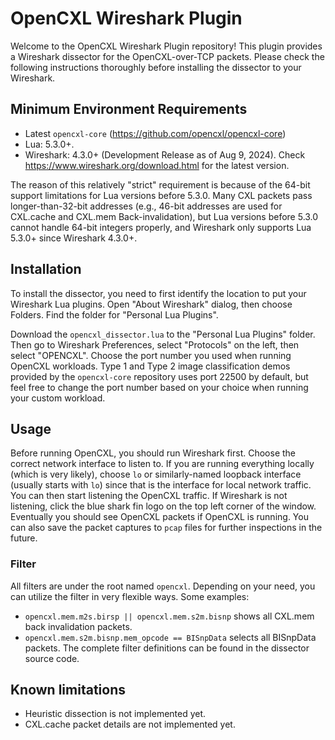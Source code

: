 # OpenCXL Wireshark Plugin

Welcome to the OpenCXL Wireshark Plugin repository! This plugin provides a Wireshark dissector for the OpenCXL-over-TCP packets. Please check the following instructions thoroughly before installing the dissector to your Wireshark.

## Minimum Environment Requirements

 - Latest `opencxl-core` (https://github.com/opencxl/opencxl-core)
 - Lua: 5.3.0+.
 - Wireshark: 4.3.0+ (Development Release as of Aug 9, 2024). Check https://www.wireshark.org/download.html for the latest version. 

The reason of this relatively "strict" requirement is because of the 64-bit support limitations for Lua versions before 5.3.0. Many CXL packets pass longer-than-32-bit addresses (e.g., 46-bit addresses are used for CXL.cache and CXL.mem Back-invalidation), but Lua versions before 5.3.0 cannot handle 64-bit integers properly, and Wireshark only supports Lua 5.3.0+ since Wireshark 4.3.0+.

## Installation

To install the dissector, you need to first identify the location to put your Wireshark Lua plugins. 
Open "About Wireshark" dialog, then choose Folders. Find the folder for "Personal Lua Plugins".

Download the `opencxl_dissector.lua` to the "Personal Lua Plugins" folder. Then go to Wireshark Preferences, select "Protocols" on the left, then select "OPENCXL". Choose the port number you used when running OpenCXL workloads. Type 1 and Type 2 image classification demos provided by the `opencxl-core` repository uses port 22500 by default, but feel free to change the port number based on your choice when running your custom workload.

## Usage

Before running OpenCXL, you should run Wireshark first. Choose the correct network interface to listen to. If you are running everything locally (which is very likely), choose `lo` or similarly-named loopback interface (usually starts with `lo`) since that is the interface for local network traffic. 
You can then start listening the OpenCXL traffic. If Wireshark is not listening, click the blue shark fin logo on the top left corner of the window. Eventually you should see OpenCXL packets if OpenCXL is running. You can also save the packet captures to `pcap` files for further inspections in the future.

### Filter

All filters are under the root named `opencxl`. Depending on your need, you can utilize the filter in very flexible ways. Some examples:
 - `opencxl.mem.m2s.birsp || opencxl.mem.s2m.bisnp` shows all CXL.mem back invalidation packets.
 - `opencxl.mem.s2m.bisnp.mem_opcode == BISnpData` selects all BISnpData packets.
The complete filter definitions can be found in the dissector source code.

## Known limitations

 - Heuristic dissection is not implemented yet.
 - CXL.cache packet details are not implemented yet.